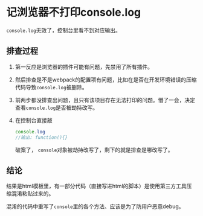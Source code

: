 # 记浏览器不打印console.log

`console.log`无效了，控制台里看不到对应输出。

## 排查过程

1. 第一反应是浏览器的插件可能有问题，先禁用了所有插件。

2. 然后排查是不是webpack的配置项有问题，比如在是否在开发环境错误的压缩代码导致`console.log`被删除。

3. 前两步都没排查出问题，且只有该项目存在无法打印的问题。懵了一会，决定查看`console.log`是否被劫持改写。

4. 在控制台直接敲

   ```js
   console.log
   //输出: function(){}
   ```

   破案了， `console`对象被劫持改写了，剩下的就是排查是哪改写了。

## 结论

结果是html模板里，有一部分代码（直接写进html的脚本）是使用第三方工具压缩混淆粘贴过来的。

混淆的代码中重写了`console`里的各个方法、应该是为了防用户恶意debug。



